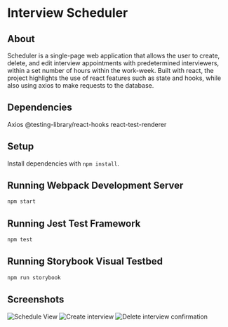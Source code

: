 # Interview Scheduler

## About

Scheduler is a single-page web application that allows the user to create, delete, and edit interview appointments with predetermined interviewers, within a set number of hours within the work-week. Built with react, the project highlights the use of react features such as state and hooks, while also using axios to make requests to the database.

## Dependencies

Axios
@testing-library/react-hooks
react-test-renderer

## Setup

Install dependencies with `npm install`.

## Running Webpack Development Server

```sh
npm start
```

## Running Jest Test Framework

```sh
npm test
```

## Running Storybook Visual Testbed

```sh
npm run storybook
```
## Screenshots
![Schedule View](https://github.com/kchang-code/scheduler/blob/master/docs/Screen%20Shot%202021-06-25%20at%2010.43.45%20AM.png?raw=true)
![Create interview](https://github.com/kchang-code/scheduler/blob/master/docs/Screen%20Shot%202021-06-25%20at%2010.44.01%20AM.png?raw=true)
![Delete interview confirmation](https://github.com/kchang-code/scheduler/blob/master/docs/Screen%20Shot%202021-06-25%20at%2010.44.14%20AM.png?raw=true)
